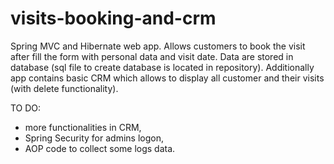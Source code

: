 # visits-booking-and-crm
Spring MVC and Hibernate web app. 
Allows customers to book the visit after fill the form with personal data and visit date.
Data are stored in database (sql file to create database is located in repository).
Additionally app contains basic CRM which allows to display all customer and their visits (with delete functionality).

TO DO:
- more functionalities in CRM,
- Spring Security for admins logon,
- AOP code to collect some logs data.
